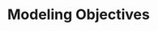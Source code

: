 ---
title: Modeling Objectives
description: ""
layout: "../../../components/layouts/ChapterLayout.astro"
---